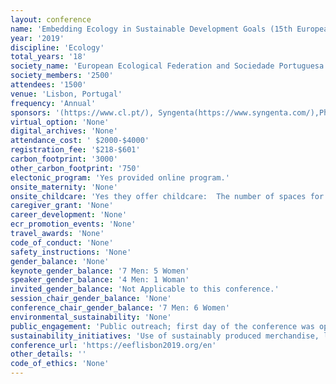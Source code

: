 ```yaml
---
layout: conference 
name: 'Embedding Ecology in Sustainable Development Goals (15th European Ecological Federation (EEF) Congress and 18th National SPECO Meeting)'
year: '2019'
discipline: 'Ecology'
total_years: '18'
society_name: 'European Ecological Federation and Sociedade Portuguesa de Ecologia (Portuguese Ecological Society)'
society_members: '2500'
attendees: '1500'
venue: 'Lisbon, Portugal'
frequency: 'Annual'
sponsors: '(https://www.cl.pt/), Syngenta(https://www.syngenta.com/),Phillip Morris International (https://www.pmi.com/), aralab (https://www.aralab.pt/), Delta Cafes(https://www.deltacafes.com/en?_ga=2.13048052.253097497.1561548343-575540329.1561548343), sustainability partners: Ciencia Viva (http://www.cienciaviva.pt/home/index.asp?accao=changelang&lang=en), EPAL (https://www.epal.pt/EPAL/en/homepage) and many others listed her e(https://eeflisbon2019.org/)'
virtual_option: 'None'
digital_archives: 'None'
attendance_cost: ' $2000-$4000'
registration_fee: '$218-$601'
carbon_footprint: '3000'
other_carbon_footprint: '750'
electonic_program: 'Yes provided online program.'
onsite_maternity: 'None'
onsite_childcare: 'Yes they offer childcare:  The number of spaces for childcare is limited, therefore these will be offered on a first come first serve basis, bookable online until 15 July. After this deadline, we kindly ask you to send us an e-mail informing of your interest in the childcare service. If we still have available spaces, we will be glad to inform you.   Cost We are very pleased to be able to offer childcare at our congress. Childcare comes at a cost to the Society, however we are keen to ensure Childcare is accessible to our delegates. As such we will be absorbing a portion of the cost, to ensure the rate to parents is as low as possible. At the registration form, please check the boxes regarding childcare and fill the fields as requested. Details will be given by e-mail. Please send a message to eeflisbon2019@leading.pt. '
caregiver_grant: 'None'
career_development: 'None'
ecr_promotion_events: 'None'
travel_awards: 'None'
code_of_conduct: 'None'
safety_instructions: 'None'
gender_balance: 'None'
keynote_gender_balance: '7 Men: 5 Women'
speaker_gender_balance: '4 Men: 1 Woman'
invited_gender_balance: 'Not Applicable to this conference.'
session_chair_gender_balance: 'None'
conference_chair_gender_balance: '7 Men: 6 Women'
environmental_sustainability: 'None'
public_engagement: 'Public outreach; first day of the conference was open to the public'
sustainability_initiatives: 'Use of sustainably produced merchandise, locally sourced food, no plastics, all waste was recycled, all events located in the same venue to reduce the need for transport services'
conference_url: 'https://eeflisbon2019.org/en'
other_details: ''
code_of_ethics: 'None'
---
```

